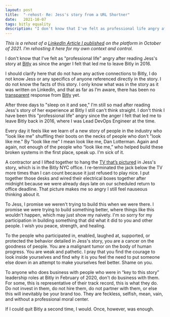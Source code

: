 ```yaml
---
layout: post
title:  "-rehost- Re: Jess's story from a URL Shortner"
date:   2021-10-07
tags: bitly equality
description: "I don't know that I've felt as professional life angry after reading Jess's story at Bitly"
---
```



 *This is a rehost of a [LinkedIn Article I published](https://www.linkedin.com/pulse/re-jesss-story-from-url-shortner-dan-lotterman/?trackingId=hGFEu89yRLq%2FPDPLEHswTw%3D%3D) on the platform in October of 2021. I’m rehosting it here for my own context and control.*

I don't know that I've felt as "professional life" angry after reading Jess's story at [Bitly](https://www.linkedin.com/company/bitly/?lipi=urn%3Ali%3Apage%3Ad_flagship3_pulse_read%3BcjUabSgoRxyY2GyXVe4SMQ%3D%3D) as since the anger I felt that led me to leave Bitly in 2016.

I should clarify here that do not have any active connections to Bitly, I do not know Jess or any specifics of anyone referenced directly in the story. I do not know the facts of this story. I only know what was in the story as it was written on LinkedIn, and that as far as I’m aware, there has been no [transparent](https://bitly.com/blog/) response from [Bitly](https://twitter.com/Bitly) yet.

After three days to "sleep on it and see," I'm still so mad after reading Jess's story of her experience at Bitly I still can't think straight. I don't think I have been this "professional life" angry since the anger I felt that led me to leave Bitly back in 2016, where I was Lead DevOps Engineer at the time.

Every day it feels like we learn of a new story of people in the industry who "look like me" shuffling their boots on the necks of people who don't "look like me." By "look like me" I mean look like me, Dan Lotterman. Again and again, not enough of the people who “look like me,” who helped build these broken systems in the first place, speak up. I'm sick of it.

A contractor and I lifted together to hang the [TV that’s pictured](https://media-exp1.licdn.com/dms/image/C4D22AQFzVm4qWPcjlw/feedshare-shrink_800/0/1633377534762?e=1636588800&v=beta&t=eMp9NewGnAYBsEhOWzvoO9PATAVWsMsxxqSJdnD9ayA) in Jess's story, which is in the Bitly NYC office. I re-terminated the jack below the TV more times than I can count because it just refused to play nice. I put together those desks and wired their electrical boxes together after midnight because we were already days late on our scheduled return to office deadline. That picture makes me so angry I still feel nauseous thinking about it.

To Jess,  I promise we weren't trying to build this when we were there. I promise we were trying to build something better, where things like this wouldn't happen, which may just show my naivety.  I'm so sorry for my participation in building something that did what it did to you and other people. I wish you peace, strength, and healing.

To the people who participated in, enabled, laughed at, supported, or protected the behavior detailed in Jess's story, you are a cancer on the goodness of people. You are a malignant tumor on the body of human progress. You are weak and pathetic. I pray that you find the courage to look inside yourselves and find why it is you feel the need to put someone else down in an attempt to make yourselves feel better. Shame on you.

To anyone who does business with people who were in “key to this story” leadership roles at Bitly in February of 2020, don't do business with them.  For some, this is representative of their track record, this is what they do. Do not invest in them, do not hire them, do not partner with them, or else this will inevitably be your brand too. They are feckless, selfish, mean, vain, and without a professional moral center.

If I could quit Bitly a second time, I would. Once, however, was enough.
